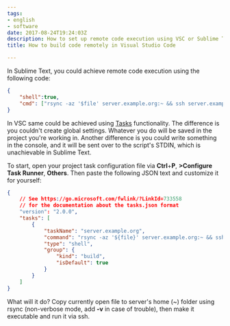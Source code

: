 ```yaml
---
tags:
- english
- software
date: 2017-08-24T19:24:03Z
description: How to set up remote code execution using VSC or Sublime Text
title: How to build code remotely in Visual Studio Code

---
```


In Sublime Text, you could achieve remote code execution using the following code:

``` json
{
    "shell":true,
    "cmd": ["rsync -az '$file' server.example.org:~ && ssh server.example.org 'chmod +x ./$file_name; ./$file_name'"],
}
```

In VSC same could be achieved using [Tasks](https://code.visualstudio.com/docs/editor/tasks) functionality. The difference is you couldn't create global settings. Whatever you do will be saved in the project you're working in. Another difference is you could write something in the console, and it will be sent over to the script's STDIN, which is unachievable in Sublime Text.

To start, open your project task configuration file via **Ctrl**+**P**, **>Configure Task Runner**, **Others**. Then paste the following JSON text and customize it for yourself:

``` json
{
    // See https://go.microsoft.com/fwlink/?LinkId=733558
    // for the documentation about the tasks.json format
    "version": "2.0.0",
    "tasks": [
        {
            "taskName": "server.example.org",
            "command": "rsync -az '${file}' server.example.org:~ && ssh server.example.org 'chmod +x ./${fileBasename}; ./${fileBasename}'",
            "type": "shell",
            "group": {
                "kind": "build",
                "isDefault": true
            }
        }
    ]
}
```

What will it do? Copy currently open file to server's home (~) folder using rsync (non-verbose mode, add **-v** in case of trouble), then make it executable and run it via ssh.

<!--more-->
